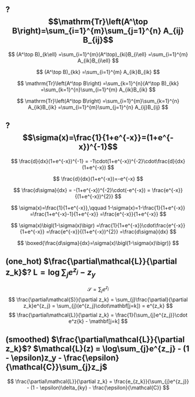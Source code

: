 ## ?    $$\mathrm{Tr}\left(A^\top B\right)=\sum_{i=1}^{m}\sum_{j=1}^{n} A_{ij} B_{ij}$$

$$
(A^\top B)_{k\ell}
=\sum_{i=1}^{m}(A^\top)_{ki}B_{i\ell}
=\sum_{i=1}^{m} A_{ik}B_{i\ell}
$$

$$
(A^\top B)_{kk}
=\sum_{i=1}^{m} A_{ik}B_{ik}
$$

$$
\mathrm{Tr}\left(A^\top B\right)
=\sum_{k=1}^{n}(A^\top B)_{kk}
=\sum_{k=1}^{n}\sum_{i=1}^{m} A_{ik}B_{ik}
$$

$$
\mathrm{Tr}\left(A^\top B\right)
=\sum_{i=1}^{m}\sum_{k=1}^{n} A_{ik}B_{ik}
=\sum_{i=1}^{m}\sum_{j=1}^{n} A_{ij}B_{ij}
$$

## ?    $$\sigma(x)=\frac{1}{1+e^{-x}}=(1+e^{-x})^{-1}$$

$$
\frac{d}{dx}(1+e^{-x})^{-1}
= -1\cdot(1+e^{-x})^{-2}\cdot\frac{d}{dx}(1+e^{-x})
$$

$$
\frac{d}{dx}(1+e^{-x})=-e^{-x}
$$

$$
\frac{d\sigma}{dx}
= -(1+e^{-x})^{-2}\cdot(-e^{-x})
= \frac{e^{-x}}{(1+e^{-x})^{2}}
$$

$$
\sigma(x)=\frac{1}{1+e^{-x}},\qquad
1-\sigma(x)=1-\frac{1}{1+e^{-x}}
=\frac{1+e^{-x}-1}{1+e^{-x}}
=\frac{e^{-x}}{1+e^{-x}}
$$

$$
\sigma(x)\bigl(1-\sigma(x)\bigr)
=\frac{1}{1+e^{-x}}\cdot\frac{e^{-x}}{1+e^{-x}}
=\frac{e^{-x}}{(1+e^{-x})^{2}}
=\frac{d\sigma}{dx}
$$

$$
\boxed{\frac{d\sigma}{dx}=\sigma(x)\bigl(1-\sigma(x)\bigr)}
$$

## (one_hot)   $\frac{\partial\mathcal{L}}{\partial z_k}$?    $\mathrm{L} = \log\sum_{j}e^{z_{j}} - z_{y}$


$$
\mathcal{S} = \sum_{j}e^{z_j}
$$
$$
\frac{\partial\mathcal{S}}{\partial z_k} = \sum_{j}\frac{\partial}{\partial z_k}e^{z_j} = \sum_{j}(e^{z_j}\cdot\mathbf[j=k]) = e^{z_k}
$$
$$
\frac{\partial\mathcal{L}}{\partial z_k} = \frac{1}{\sum_{j}e^{z_j}}\cdot e^z{k} - \mathbf[j=k]
$$

## (smoothed)   $\frac{\partial\mathcal{L}}{\partial z_k}$?     $\mathcal{L}(z) = \log\sum_{j}e^{z_j} - (1 - \epsilon)z_y - \frac{\epsilon}{\mathcal{C}}\sum_{j}z_j$

$$
\frac{\partial\mathcal{L}}{\partial z_k} = \frac{e_{z_k}}{\sum_{j}e^{z_j}} - (1 - \epsilon)\delta_{ky} - \frac{\epsilon}{\mathcal{C}}
$$